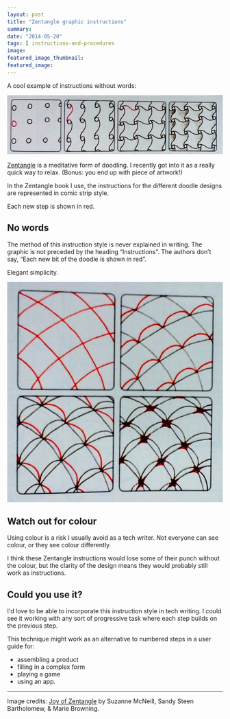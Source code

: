 ```yaml
---
layout: post
title: "Zentangle graphic instructions"
summary:
date: "2014-05-20"
tags: [ instructions-and-procedures
image: 
featured_image_thumbnail: 
featured_image: 
---
```


A cool example of instructions without words:

![Zentangle instructions](/assets/images/zentangle.jpg)

[Zentangle](http://www.zentangle.com/) is a meditative form of doodling. I recently got into it as a really quick way to relax. (Bonus: you end up with piece of artwork!)

In the Zentangle book I use, the instructions for the different doodle designs are represented in comic strip style.

Each new step is shown in red.

## No words ##

The method of this instruction style is never explained in writing. The graphic is not preceded by the heading “Instructions”. The authors don’t say, “Each new bit of the doodle is shown in red”.

Elegant simplicity.

![Zentangle squares](/assets/images/foursquare.jpg)

## Watch out for colour ##

Using colour is a risk I usually avoid as a tech writer. Not everyone can see colour, or they see colour differently.

I think these Zentangle instructions would lose some of their punch without the colour, but the clarity of the design means they would probably still work as instructions.

## Could you use it? ##

I'd love to be able to incorporate this instruction style in tech writing. I could see it working with any sort of progressive task where each step builds on the previous step.

This technique might work as an alternative to numbered steps in a user guide for:

* assembling a product
* filling in a complex form
* playing a game
* using an app.

---

Image credits: [Joy of Zentangle](https://www.goodreads.com/book/show/50957691-joy-of-zentangle) by Suzanne McNeill, Sandy Steen Bartholomew, & Marie Browning.

